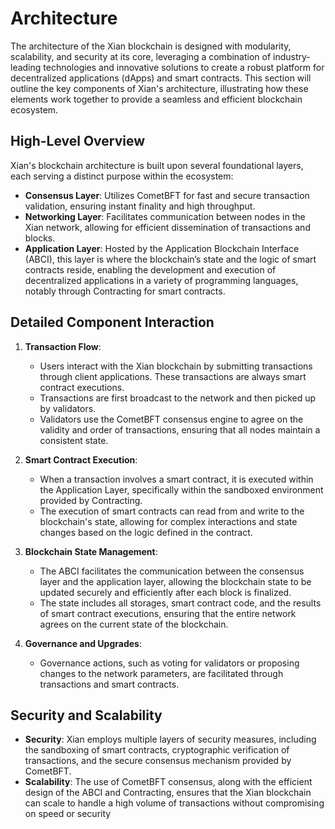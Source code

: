 # Architecture

The architecture of the Xian blockchain is designed with modularity, scalability, and security at its core, leveraging a combination of industry-leading technologies and innovative solutions to create a robust platform for decentralized applications (dApps) and smart contracts. This section will outline the key components of Xian's architecture, illustrating how these elements work together to provide a seamless and efficient blockchain ecosystem.

## **High-Level Overview**

Xian's blockchain architecture is built upon several foundational layers, each serving a distinct purpose within the ecosystem:

* **Consensus Layer**: Utilizes CometBFT for fast and secure transaction validation, ensuring instant finality and high throughput.
* **Networking Layer**: Facilitates communication between nodes in the Xian network, allowing for efficient dissemination of transactions and blocks.
* **Application Layer**: Hosted by the Application Blockchain Interface (ABCI), this layer is where the blockchain’s state and the logic of smart contracts reside, enabling the development and execution of decentralized applications in a variety of programming languages, notably through Contracting for smart contracts.

## **Detailed Component Interaction**

1. **Transaction Flow**:
   * Users interact with the Xian blockchain by submitting transactions through client applications. These transactions are always smart contract executions.
   * Transactions are first broadcast to the network and then picked up by validators.
   * Validators use the CometBFT consensus engine to agree on the validity and order of transactions, ensuring that all nodes maintain a consistent state.
2. **Smart Contract Execution**:
   * When a transaction involves a smart contract, it is executed within the Application Layer, specifically within the sandboxed environment provided by Contracting.
   * The execution of smart contracts can read from and write to the blockchain's state, allowing for complex interactions and state changes based on the logic defined in the contract.
3. **Blockchain State Management**:
   * The ABCI facilitates the communication between the consensus layer and the application layer, allowing the blockchain state to be updated securely and efficiently after each block is finalized.
   * The state includes all storages, smart contract code, and the results of smart contract executions, ensuring that the entire network agrees on the current state of the blockchain.
4.  **Governance and Upgrades**:

    * Governance actions, such as voting for validators or proposing changes to the network parameters, are facilitated through transactions and smart contracts.



## **Security and Scalability**

* **Security**: Xian employs multiple layers of security measures, including the sandboxing of smart contracts, cryptographic verification of transactions, and the secure consensus mechanism provided by CometBFT.
* **Scalability**: The use of CometBFT consensus, along with the efficient design of the ABCI and Contracting, ensures that the Xian blockchain can scale to handle a high volume of transactions without compromising on speed or security
